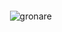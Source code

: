 <div style="margin:15%">

  ![gronare](https://cdn.rawgit.com/gronare/gronare.github.io/408835de/gronare.svg)

</div>
